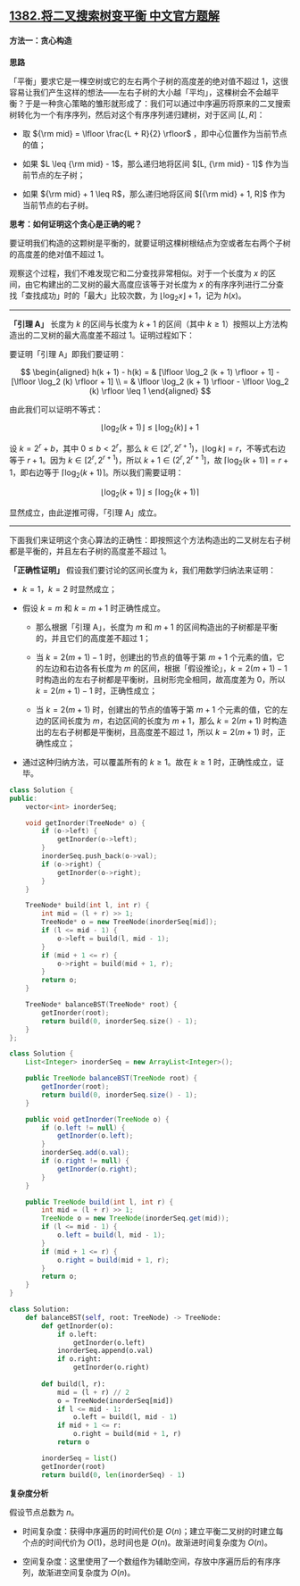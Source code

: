 ## [1382.将二叉搜索树变平衡 中文官方题解](https://leetcode.cn/problems/balance-a-binary-search-tree/solutions/100000/jiang-er-cha-sou-suo-shu-bian-ping-heng-by-leetcod)
#### 方法一：贪心构造

**思路**

「平衡」要求它是一棵空树或它的左右两个子树的高度差的绝对值不超过 $1$，这很容易让我们产生这样的想法——左右子树的大小越「平均」，这棵树会不会越平衡？于是一种贪心策略的雏形就形成了：我们可以通过中序遍历将原来的二叉搜索树转化为一个有序序列，然后对这个有序序列递归建树，对于区间 $[L, R]$：

+ 取 ${\rm mid} = \lfloor \frac{L + R}{2} \rfloor$ ，即中心位置作为当前节点的值；

+ 如果 $L \leq {\rm mid} - 1$，那么递归地将区间 $[L, {\rm mid} - 1]$ 作为当前节点的左子树；

+ 如果 ${\rm mid} + 1 \leq R$，那么递归地将区间 $[{\rm mid} + 1, R]$ 作为当前节点的右子树。

**思考：如何证明这个贪心是正确的呢？** 

要证明我们构造的这颗树是平衡的，就要证明这棵树根结点为空或者左右两个子树的高度差的绝对值不超过 $1$。

观察这个过程，我们不难发现它和二分查找非常相似。对于一个长度为 $x$ 的区间，由它构建出的二叉树的最大高度应该等于对长度为 $x$ 的有序序列进行二分查找「查找成功」时的「最大」比较次数，为 $\lfloor \log_2 x \rfloor + 1$，记为 $h(x)$。

---

**「引理 A」** 长度为 $k$ 的区间与长度为 $k + 1$ 的区间（其中 $k \geq 1$）按照以上方法构造出的二叉树的最大高度差不超过 $1$。证明过程如下：

要证明「引理 A」即我们要证明：

$$ 
    \begin{aligned} 
        h(k + 1) - h(k) 
        = & [\lfloor \log_2 (k + 1) \rfloor + 1] - [\lfloor \log_2 (k) \rfloor + 1] \\ 
        = & \lfloor \log_2 (k + 1) \rfloor - \lfloor \log_2 (k) \rfloor \leq 1
    \end{aligned} 
$$

由此我们可以证明不等式：

$$\lfloor \log_2 (k + 1) \rfloor \leq \lfloor \log_2 (k) \rfloor + 1$$

设 $k = 2^r + b$，其中 $0 \leq b < 2^r$，那么 $k \in [2^{r}, 2^{r+1})$，$\lfloor \log k \rfloor = r$，不等式右边等于 $r + 1$。因为 $k \in [2^{r}, 2^{r+1})$，所以 $k + 1 \in (2^{r}, 2^{r+1}]$，故 $\lceil \log_2 (k + 1) \rceil = r + 1$，即右边等于 $\lceil \log_2 (k + 1) \rceil$。所以我们需要证明：

$$\lfloor \log_2 (k + 1) \rfloor \leq \lceil \log_2 (k + 1) \rceil$$

显然成立，由此逆推可得，「引理 A」成立。

---

下面我们来证明这个贪心算法的正确性：即按照这个方法构造出的二叉树左右子树都是平衡的，并且左右子树的高度差不超过 $1$。

**「正确性证明」** 假设我们要讨论的区间长度为 $k$，我们用数学归纳法来证明：

+ $k = 1$，$k = 2$ 时显然成立；

+ 假设 $k = m$ 和 $k = m + 1$ 时正确性成立。

    - 那么根据「引理 A」，长度为 $m$ 和 $m + 1$ 的区间构造出的子树都是平衡的，并且它们的高度差不超过 $1$；

    - 当 $k = 2(m + 1) - 1$ 时，创建出的节点的值等于第 $m + 1$ 个元素的值，它的左边和右边各有长度为 $m$ 的区间，根据「假设推论」，$k = 2(m + 1) - 1$ 时构造出的左右子树都是平衡树，且树形完全相同，故高度差为 $0$，所以 $k = 2(m + 1) - 1$ 时，正确性成立；

    - 当 $k = 2(m + 1)$ 时，创建出的节点的值等于第 $m + 1$ 个元素的值，它的左边的区间长度为 $m$，右边区间的长度为 $m + 1$，那么 $k = 2(m + 1)$ 时构造出的左右子树都是平衡树，且高度差不超过 $1$，所以 $k = 2(m + 1)$ 时，正确性成立；

+ 通过这种归纳方法，可以覆盖所有的 $k \geq 1$。故在 $k \geq 1$ 时，正确性成立，证毕。


```C++ [sol1-C++]
class Solution {
public:
    vector<int> inorderSeq;

    void getInorder(TreeNode* o) {
        if (o->left) {
            getInorder(o->left);
        }
        inorderSeq.push_back(o->val);
        if (o->right) {
            getInorder(o->right);
        }
    }

    TreeNode* build(int l, int r) {
        int mid = (l + r) >> 1;
        TreeNode* o = new TreeNode(inorderSeq[mid]);
        if (l <= mid - 1) {
            o->left = build(l, mid - 1);
        }
        if (mid + 1 <= r) {
            o->right = build(mid + 1, r);
        }
        return o;
    }

    TreeNode* balanceBST(TreeNode* root) {
        getInorder(root);
        return build(0, inorderSeq.size() - 1);
    }
};
```

```Java [sol1-Java]
class Solution {
    List<Integer> inorderSeq = new ArrayList<Integer>();

    public TreeNode balanceBST(TreeNode root) {
        getInorder(root);
        return build(0, inorderSeq.size() - 1);
    }

    public void getInorder(TreeNode o) {
        if (o.left != null) {
            getInorder(o.left);
        }
        inorderSeq.add(o.val);
        if (o.right != null) {
            getInorder(o.right);
        }
    }

    public TreeNode build(int l, int r) {
        int mid = (l + r) >> 1;
        TreeNode o = new TreeNode(inorderSeq.get(mid));
        if (l <= mid - 1) {
            o.left = build(l, mid - 1);
        }
        if (mid + 1 <= r) {
            o.right = build(mid + 1, r);
        }
        return o;
    }
}
```

```Python [sol1-Python3]
class Solution:
    def balanceBST(self, root: TreeNode) -> TreeNode:
        def getInorder(o):
            if o.left:
                getInorder(o.left)
            inorderSeq.append(o.val)
            if o.right:
                getInorder(o.right)
        
        def build(l, r):
            mid = (l + r) // 2
            o = TreeNode(inorderSeq[mid])
            if l <= mid - 1:
                o.left = build(l, mid - 1)
            if mid + 1 <= r:
                o.right = build(mid + 1, r)
            return o

        inorderSeq = list()
        getInorder(root)
        return build(0, len(inorderSeq) - 1)
```

**复杂度分析**

假设节点总数为 $n$。

- 时间复杂度：获得中序遍历的时间代价是 $O(n)$；建立平衡二叉树的时建立每个点的时间代价为 $O(1)$，总时间也是 $O(n)$。故渐进时间复杂度为 $O(n)$。

- 空间复杂度：这里使用了一个数组作为辅助空间，存放中序遍历后的有序序列，故渐进空间复杂度为 $O(n)$。